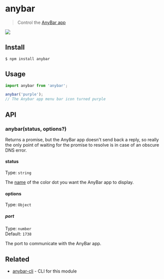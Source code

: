 # anybar

> Control the [AnyBar app](https://github.com/tonsky/AnyBar)

[![](https://cloud.githubusercontent.com/assets/170270/24325650/cdde4f9e-11cf-11e7-8e1d-5dee07e3c77d.png)](https://github.com/tonsky/AnyBar)

## Install

```
$ npm install anybar
```

## Usage

```js
import anybar from 'anybar';

anybar('purple');
// The Anybar app menu bar icon turned purple
```

## API

### anybar(status, options?)

Returns a promise, but the AnyBar app doesn't send back a reply, so really the only point of waiting for the promise to resolve is in case of an obscure DNS error.

#### status

Type: `string`

The [name](https://github.com/tonsky/AnyBar#usage) of the color dot you want the AnyBar app to display.

#### options

Type: `Object`

##### port

Type: `number`\
Default: `1738`

The port to communicate with the AnyBar app.

## Related

- [anybar-cli](https://github.com/sindresorhus/anybar-cli) - CLI for this module

